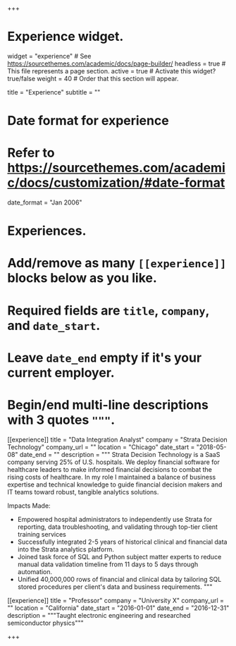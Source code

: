 +++
# Experience widget.
widget = "experience"  # See https://sourcethemes.com/academic/docs/page-builder/
headless = true  # This file represents a page section.
active = true  # Activate this widget? true/false
weight = 40  # Order that this section will appear.

title = "Experience"
subtitle = ""

# Date format for experience
#   Refer to https://sourcethemes.com/academic/docs/customization/#date-format
date_format = "Jan 2006"

# Experiences.
#   Add/remove as many `[[experience]]` blocks below as you like.
#   Required fields are `title`, `company`, and `date_start`.
#   Leave `date_end` empty if it's your current employer.
#   Begin/end multi-line descriptions with 3 quotes `"""`.
[[experience]]
  title = "Data Integration Analyst"
  company = "Strata Decision Technology"
  company_url = ""
  location = "Chicago"
  date_start = "2018-05-08"
  date_end = ""
  description = """
Strata Decision Technology is a SaaS company serving 25% of U.S. hospitals. We deploy financial software for healthcare leaders to make informed financial decisions to combat the rising costs of healthcare. In my role I maintained a balance of business expertise and technical knowledge to guide financial decision makers and IT teams toward robust, tangible analytics solutions. 

Impacts Made:

* Empowered hospital administrators to independently use Strata for reporting, data troubleshooting, and validating through top-tier client training services
* Successfully integrated 2-5 years of historical clinical and financial data into the Strata analytics platform.
* Joined task force of SQL and Python subject matter experts to reduce manual data validation timeline from 11 days to 5 days through automation.
* Unified 40,000,000 rows of financial and clinical data by tailoring SQL stored procedures per client's data and business requirements.
  """

[[experience]]
  title = "Professor"
  company = "University X"
  company_url = ""
  location = "California"
  date_start = "2016-01-01"
  date_end = "2016-12-31"
  description = """Taught electronic engineering and researched semiconductor physics"""

+++
